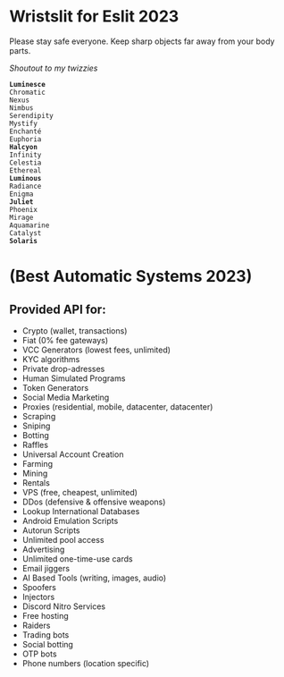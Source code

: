 # Wristslit for Eslit 2023
Please stay safe everyone. Keep sharp objects far away from your body parts. 

*Shoutout to my twizzies*

**`Luminesce`**<br>
`Chromatic`<br>
`Nexus`<br>
`Nimbus`<br>
`Serendipity`<br>
`Mystify`<br>
`Enchanté`<br>
`Euphoria`<br>
**`Halcyon`**<br>
`Infinity`<br>
`Celestia`<br>
`Ethereal`<br>
**`Luminous`**<br>
`Radiance`<br>
`Enigma`<br>
**`Juliet`**<br>
`Phoenix`<br>
`Mirage`<br>
`Aquamarine`<br>
`Catalyst`<br>
**`Solaris`**<br>

# (Best Automatic Systems 2023)
## Provided API for:
- Crypto (wallet, transactions)
- Fiat (0% fee gateways)
- VCC Generators (lowest fees, unlimited)
- KYC algorithms
- Private drop-adresses
- Human Simulated Programs
- Token Generators
- Social Media Marketing
- Proxies (residential, mobile, datacenter, datacenter)
- Scraping
- Sniping
- Botting
- Raffles
- Universal Account Creation
- Farming
- Mining
- Rentals
- VPS (free, cheapest, unlimited)
- DDos (defensive & offensive weapons)
- Lookup International Databases
- Android Emulation Scripts
- Autorun Scripts
- Unlimited pool access
- Advertising
- Unlimited one-time-use cards
- Email jiggers
- AI Based Tools (writing, images, audio)
- Spoofers
- Injectors
- Discord Nitro Services
- Free hosting
- Raiders
- Trading bots
- Social botting
- OTP bots
- Phone numbers (location specific)